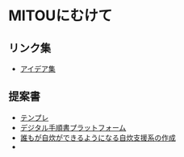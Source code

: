 # MITOUにむけて

## リンク集

- [アイデア集](./ideas.md)

## 提案書

- [テンプレ](./template.md)
- [デジタル手順書プラットフォーム](./application1.md)
- [誰もが自炊ができるようになる自炊支援系の作成](./application2-rewrited.md)
- 